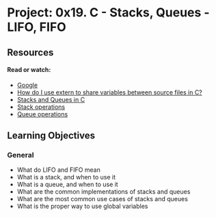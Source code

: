 # Project: 0x19. C - Stacks, Queues - LIFO, FIFO

## Resources

#### Read or watch:

* [Google](https://intranet.alxswe.com/rltoken/tn1X658KGumYYq_szFJI5w)
* [How do I use extern to share variables between source files in C?](https://intranet.alxswe.com/rltoken/0KVWTdE8xXy__jUfBfakCw)
* [Stacks and Queues in C](https://intranet.alxswe.com/rltoken/udmomL4F4mF630D2Z-ltqg)
* [Stack operations](https://intranet.alxswe.com/rltoken/fj_-SJXW-pWxgAnstsARoQ)
* [Queue operations](https://intranet.alxswe.com/rltoken/6Y_GVoIH_rV45xd7w0a9FA)
## Learning Objectives

### General

* What do LIFO and FIFO mean
* What is a stack, and when to use it
* What is a queue, and when to use it
* What are the common implementations of stacks and queues
* What are the most common use cases of stacks and queues
* What is the proper way to use global variables
